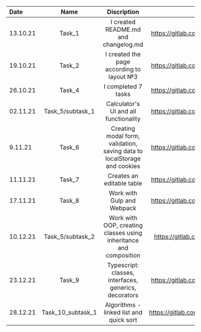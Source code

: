 Date      | Name                | Discription               | Link to MR
:-------- | :---------------------: | :---------------------: | :---------------------:  
13.10.21  | Task_1 | I created README.md and changelog.md | https://gitlab.com/fe_nc_vonorezh_2021/fs_alexandra_savchenko/-/merge_requests/1
19.10.21 | Task_2 | I created the page according to layout №3 | https://gitlab.com/fe_nc_vonorezh_2021/fs_alexandra_savchenko/-/merge_requests/2
26.10.21 | Task_4 | I completed 7 tasks | https://gitlab.com/fe_nc_vonorezh_2021/fs_alexandra_savchenko/-/merge_requests/3
02.11.21 | Task_5/subtask_1 | Calculator's UI and all functionality | https://gitlab.com/fe_nc_vonorezh_2021/fs_alexandra_savchenko/-/merge_requests/4
9.11.21 | Task_6 | Creating modal form, validation, saving data to localStorage and cookies | https://gitlab.com/fe_nc_vonorezh_2021/fs_alexandra_savchenko/-/merge_requests/5
11.11.21 | Task_7 | Creates an editable table | https://gitlab.com/fe_nc_vonorezh_2021/fs_alexandra_savchenko/-/merge_requests/6
17.11.21 | Task_8 | Work with Gulp and Webpack | https://gitlab.com/fe_nc_vonorezh_2021/fs_alexandra_savchenko/-/merge_requests/7 |
10.12.21 | Task_5/subtask_2 | Work with OOP, creating classes using inheritance and composition | https://gitlab.com/fe_nc_vonorezh_2021/fs_alexandra_savchenko/-/merge_requests 
23.12.21 | Task_9 | Typescript: classes, interfaces, generics, decorators | https://gitlab.com/fe_nc_vonorezh_2021/fs_alexandra_savchenko/-/merge_requests/9
28.12.21 | Task_10_subtask_1 | Algorithms - linked list and quick sort | https://gitlab.com/fe_nc_vonorezh_2021/fs_alexandra_savchenko/-/merge_requests/10
